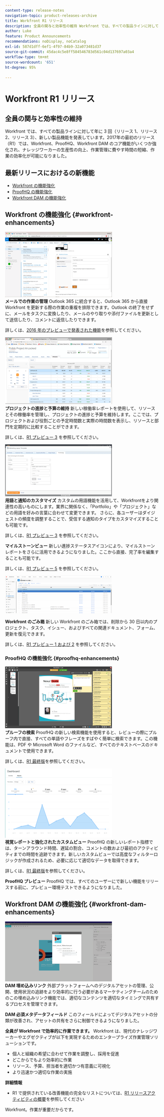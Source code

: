 ```yaml
---
content-type: release-notes
navigation-topic: product-releases-archive
title: Workfront R1 リリース
description: 全員の関与と効率性の維持 Workfront では、すべての製品ラインに対して年に 3 回（リリース 1、リリース 2、リリース 3）、新しい製品機能を発表しています。2017年の最初のリリース（R1）では、Workfront、ProofHQ、Workfront DAM のコア機能がいくつか強化され、ナレッジワーカーの生産性の向上、作業管理に費やす時間の短縮、作業の効率化が可能になりました。
author: Luke
feature: Product Announcements
recommendations: noDisplay, noCatalog
exl-id: 587d1dff-6ef1-4f97-84b9-32a073481d37
source-git-commit: 45dac4c5e8ff584546783d561c04d137697a03a4
workflow-type: tm+mt
source-wordcount: '651'
ht-degree: 95%

---
```


# Workfront R1 リリース

## 全員の関与と効率性の維持

Workfront では、すべての製品ラインに対して年に 3 回（リリース 1、リリース 2、リリース 3）、新しい製品機能を発表しています。2017年の最初のリリース（R1）では、Workfront、ProofHQ、Workfront DAM のコア機能がいくつか強化され、ナレッジワーカーの生産性の向上、作業管理に費やす時間の短縮、作業の効率化が可能になりました。

## 最新リリースにおけるの新機能

* [Workfront の機能強化](#workfront-enhancements)
* [ProofHQ の機能強化](#proofhq-enhancements)
* [Workfront DAM の機能強化](#workfront-dam-enhancements)

## Workfront の機能強化 {#workfront-enhancements}

![Outlook_365_Integration_1.png](assets/outlook-365-integration-1-350x212.png)\
**メールでの作業の管理**
Outlook 365 に統合すると、Outlook 365 から直接 Workfront を更新する際の作業の重複を排除できます。Outlook の終了をせずに、メールをタスクに変換したり、メールのやり取りや添付ファイルを更新として送信したり、コメントに返信したりできます。

詳しくは、[2016 年のプレビューで発表された機能](../../../../product-announcements/product-releases/quarterly-release-archive/r1-release-activity/available-in-preview-in-2016.md)を参照してください。

![](assets/mceclip0-350x218.png)\
**プロジェクトの進捗と予算の維持**
新しい稼働率レポートを使用して、リソースとその稼働率を管理し、プロジェクトの進捗と予算を維持します。ここでは、プロジェクトおよび役割ごとの予定時間数と実際の時間数を表示し、リソースと部門を定期的に比較することができます。

詳しくは、[R1 プレビュー 3](../../../../product-announcements/product-releases/quarterly-release-archive/r1-release-activity/r1-preview-3.md) を参照してください。

![](assets/mceclip1-350x169.png)\
**用語と通知のカスタマイズ**
カスタムの用語機能を活用して、Workfrontをより関連性の高いものにします。業界に関係なく、「Portfolio」や「プロジェクト」などの用語を好みの言葉に合わせて変更できます。 さらに、各ユーザーはダイジェストの頻度を調整することで、受信する通知のタイプをカスタマイズすることも可能です。

詳しくは、[R1 プレビュー 3](../../../../product-announcements/product-releases/quarterly-release-archive/r1-release-activity/r1-preview-3.md) を参照してください。

**マイルストーンビュー**
新しい進捗ステータスアイコンにより、マイルストーンレポートをさらに活用できるようになりました。ここから直接、完了率を編集することも可能です。

詳しくは、[R1 プレビュー 5](../../../../product-announcements/product-releases/quarterly-release-archive/r1-release-activity/r1-preview-5.md) を参照してください。

![](assets/mceclip3-350x122.png)

**Workfront のごみ箱**
新しい Workfront のごみ箱では、削除から 30 日以内のプロジェクト、タスク、イシュー、およびすべての関連ドキュメント、フォーム、更新を復元できます。

詳しくは、[R1 プレビュー 1 および 2](../../../../product-announcements/product-releases/quarterly-release-archive/r1-release-activity/r1-peview-1-and-2.md) を参照してください。

### ProofHQ の機能強化 {#proofhq-enhancements}

![](assets/mceclip4-350x201.png)\
**プルーフの検索**
ProofHQ の新しい検索機能を使用すると、レビューの際にプルーフ内で直接、すべての単語やフレーズをすばやく簡単に検索できます。この機能は、PDF や Microsoft Word のファイルなど、すべてのテキストベースのドキュメントで使用できます。

詳しくは、[R1 最終版](../../../../product-announcements/product-releases/quarterly-release-archive/r1-release-activity/r1-final.md)を参照してください。

![](assets/mceclip5-350x226.png)\
**視覚レポートと強化されたカスタムビュー**
ProofHQ の新しいレポート指標では、ターンアラウンド時間、遅延の割合、コメントの数および最初のアクティビティまでの時間を追跡できます。新しいカスタムビューでは高度なフィルターロジックが作成されるため、必要に応じて適切なデータを取得できます。

詳しくは、[R1 最終版](../../../../product-announcements/product-releases/quarterly-release-archive/r1-release-activity/r1-final.md)を参照してください。

**ProofHQ プレビュー**
ProofHQ では、すべてのユーザーにで新しい機能をリリースする前に、プレビュー環境テストできるようになりました。

## Workfront DAM の機能強化 {#workfront-dam-enhancements}

![](assets/mceclip6-350x195.png)\
**DAM 埋め込みリンク**
外部プラットフォームへのデジタルアセットの管理、公開、使用状況の追跡をより効率的に行う必要があるマーケティングチームのためのこの埋め込みリンク機能では、適切なコンテンツを適切なタイミングで共有するプロセスを管理できます。

**DAM 必須メタデータフィールド**
このフィールドによってデジタルアセットの分類が改善され、アセットの共有をさらに制御できるようになりました。

**全員が Workfront で効率的に作業できます。**
Workfront は、現代のナレッジワーカーやエグゼクティブが以下を実現するためのエンタープライズ作業管理ソリューションです。

* 個人と組織の希望に合わせて作業を調整し、採用を促進
* どこからでもより効率的に作業
* リソース、予算、担当者を適切かつ有意義に可視化
* より迅速かつ適切な作業の実施

**詳細情報**

* R1 で提供されている改善機能の完全なリストについては、[R1 リリースアクティビティの概要](../../../../product-announcements/product-releases/quarterly-release-archive/r1-release-activity/r1-release-activity-overview.md)を参照してください

Workfront。作業が重要だからです。

